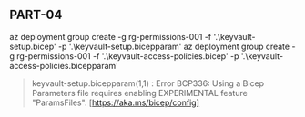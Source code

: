 ## PART-04
az deployment group create -g rg-permissions-001 -f '.\keyvault-setup.bicep' -p '.\keyvault-setup.bicepparam'
az deployment group create -g rg-permissions-001 -f '.\keyvault-access-policies.bicep' -p '.\keyvault-access-policies.bicepparam'


>keyvault-setup.bicepparam(1,1) : Error BCP336: Using a Bicep Parameters file requires enabling EXPERIMENTAL feature "ParamsFiles". [https://aka.ms/bicep/config]